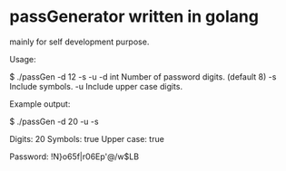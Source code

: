 # passGenerator written in golang

mainly for self development purpose.

Usage: 

$ ./passGen -d 12 -s -u
  -d int
        Number of password digits. (default 8)
  -s    Include symbols.
  -u    Include upper case digits.

Example output:

$ ./passGen -d 20 -u -s

Digits: 20
Symbols: true
Upper case: true

Password: !N}o65f|r06Ep'@/w$LB

